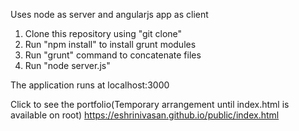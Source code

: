 Uses node as server and angularjs app as client

1. Clone this repository using "git clone"
2. Run "npm install" to install grunt modules
3. Run "grunt" command to concatenate files
4. Run "node server.js"

The application runs at localhost:3000

Click to see the portfolio(Temporary arrangement until index.html is available on root)
https://eshrinivasan.github.io/public/index.html